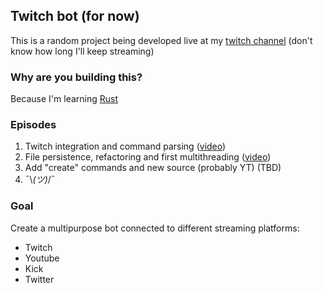 ## Twitch bot (for now)

This is a random project being developed live at my [twitch channel](https://twitch.tv/zartisimo) (don't know
how long I'll keep streaming)

### Why are you building this?

Because I'm learning [Rust](https://www.rust-lang.org/)

### Episodes

1. Twitch integration and command parsing ([video](https://www.twitch.tv/videos/2014622800))
2. File persistence, refactoring and first multithreading ([video](https://www.twitch.tv/videos/2016632984))
3. Add "create" commands and new source (probably YT) (TBD)
4. ¯\\_(ツ)_/¯

### Goal

Create a multipurpose bot connected to different streaming platforms:

- Twitch
- Youtube
- Kick
- Twitter
